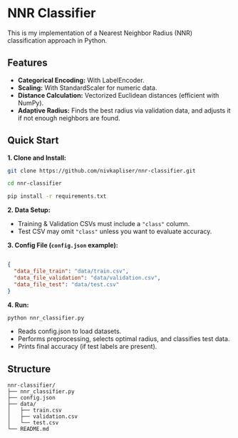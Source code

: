 # NNR Classifier
This is my implementation of a Nearest Neighbor Radius (NNR) classification approach in Python. 

## Features
* **Categorical Encoding:** With LabelEncoder.
* **Scaling:** With StandardScaler for numeric data.
* **Distance Calculation:** Vectorized Euclidean distances (efficient with NumPy).
* **Adaptive Radius:** Finds the best radius via validation data, and adjusts it if not enough neighbors are found.

## Quick Start
**1. Clone and Install:**

```bash
git clone https://github.com/nivkapliser/nnr-classifier.git

cd nnr-classifier

pip install -r requirements.txt
```

**2. Data Setup:**

* Training & Validation CSVs must include a `"class"` column.
* Test CSV may omit `"class"` unless you want to evaluate accuracy.

**3. Config File (`config.json` example):**

```json

{
  "data_file_train": "data/train.csv",
  "data_file_validation": "data/validation.csv",
  "data_file_test": "data/test.csv"
}
```

**4. Run:**

```bash
python nnr_classifier.py
```
* Reads config.json to load datasets.
* Performs preprocessing, selects optimal radius, and classifies test data.
* Prints final accuracy (if test labels are present).
  
## Structure
```arduino
nnr-classifier/
├── nnr_classifier.py
├── config.json
├── data/
│   ├── train.csv
│   ├── validation.csv
│   └── test.csv
└── README.md
```
